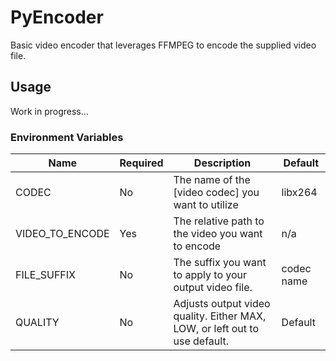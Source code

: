 # PyEncoder
Basic video encoder that leverages FFMPEG to encode the supplied video file. 

## Usage
Work in progress...

### Environment Variables
| Name | Required | Description | Default | 
| ----------- | ----------- | ----------- | ----------- |
| CODEC | No | The name of the [video codec] you want to utilize | libx264 | 
| VIDEO_TO_ENCODE | Yes | The relative path to the video you want to encode | n/a | 
| FILE_SUFFIX | No | The suffix you want to apply to your output video file.  | codec name | 
| QUALITY | No | Adjusts output video quality.  Either MAX, LOW, or left out to use default. | Default | 
